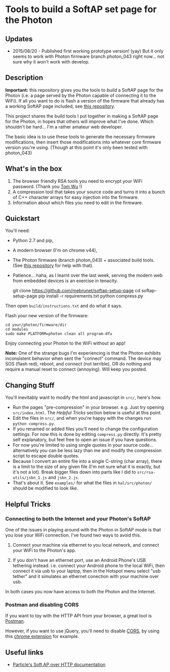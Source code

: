 # Tools to build a SoftAP set page for the Photon

## Updates

- 2015/08/20 - Published first working prototype version! (yay) But it only seems to work with Photon firmware branch photon_043 right now... not sure why it won't work with develop.

## Description

**Important:** this repository gives you the tools to *build* a SoftAP page for the Photon (i.e. a page served by the Photon capable of connecting it to the WiFi). If all you want to do is flash a version of the firmware that already has a working SoftAP page included, see [this repository](https://bitbucket.org/mebrunet/photon-firmware/).


This project shares the build tools I put together in making a SoftAP page for the Photon, in hopes that others will improve what I've done. Which shouldn't be hard... I'm a rather amateur web developer.

The basic idea is to use these tools to generate the necessary firmware modifications, then insert those modifications into whatever core firmware version you're using. (Though at this point it's only been tested with photon_043)

## What's in the box

1) The browser friendly RSA tools you need to encrypt your WiFi password. (Thank you [Tom Wu](http://www-cs-students.stanford.edu/~tjw/jsbn/) !)
2) A compression tool that takes your source code and turns it into a bunch of C++ character arrays for easy injection into the firmware.
3) Information about which files you need to edit in the firmware.


## Quickstart

You'll need:

- Python 2.7 and pip, 
- A modern browser (I'm on chrome v44),
- The Photon firmware (branch photon_043) + associated build tools. (See [this repository](https://bitbucket.org/mebrunet/photon-firmware/) for help with that).
- Patience... haha, as I learnt over the last week, serving the modern web from embedded devices is an exercise in tenacity.


	git clone https://github.com/mebrunet/softap-setup-page
	cd softap-setup-page
	pip install -r requirements.txt
	python compress.py

Then open `build/instructions.txt` and do what it says.

Flash your new version of the firmware:
	
	cd your/photon/firmware/dir
	cd modules
	sudo make PLATFORM=photon clean all program-dfu

Enjoy connecting your Photon to the WiFi without an app!

**Note:** One of the strange bugs I'm experiencing is that the Photon exhibits inconsistent behavior when sent the "connect" command. The device may SOS (flash red), reboot, and connect (not terrible), OR do nothing and require a manual reset to connect (annoying). Will keep you posted.

## Changing Stuff

You'll inevitably want to modify the html and javascript in `src/`, here's how.

- Run the pages "pre-compression" in your browser. e.g. Just try opening `src/index.html`. The *Helpful Tricks* section below is useful at this point. 
- Edit the files in `src/`, and when you're happy with the changes run `python compress.py`. 
- If you renamed or added files you'll need to change the configuration settings. For now this is done by editing `compress.py` directly. It's pretty self explanatory, but feel free to open an issue if you have questions.
- For now you're limited to using single quotes in your source code... alternatively you can be less lazy than me and modify the compression script to escape double quotes.
- Because I convert an entire file into a single C-string (char array), there is a limit to the size of any given file (I'm not sure what it is exactly, but it's not a lot). Break bigger files down into parts like I did to `src/rsa-utils/jsbn_1.js` and `jsbn_2.js`.
- That's about it. See `examples/` for what the files in `hal/src/photon/` should be modified to look like.


## Helpful Tricks

### Connecting to both the Internet and your Photon's SoftAP

One of the issues in playing around with the Photon in SoftAP mode is that you lose your WiFi connection. I've found two ways to avoid this.

1) Connect your machine via ethernet to you local network, and connect your WiFi to the Photon's app.

2) If you don't have an ethernet port, use an Android Phone's USB tethering instead. i.e. connect your Android phone to the local WiFi, then connect it via usb to your laptop, then in the Hotspot menu select "usb tether" and it simulates an ethernet conection with your machine over usb.

In both cases you now have access to both the Photon and the Internet.

### Postman and disabling CORS

If you want to toy with the HTTP API from your browser, a great tool is [Postman](https://chrome.google.com/webstore/detail/postman/fhbjgbiflinjbdggehcddcbncdddomop?hl=en).

However, if you want to use jQuery, you'll need to disable [CORS](https://en.wikipedia.org/wiki/Cross-origin_resource_sharing), by using this [chrome extension](https://chrome.google.com/webstore/detail/allow-control-allow-origi/nlfbmbojpeacfghkpbjhddihlkkiljbi?hl=en) for example.

## Useful links
- [Particle's Soft AP over HTTP documentation](https://github.com/spark/firmware/blob/develop/hal/src/photon/soft-ap.md)
	
